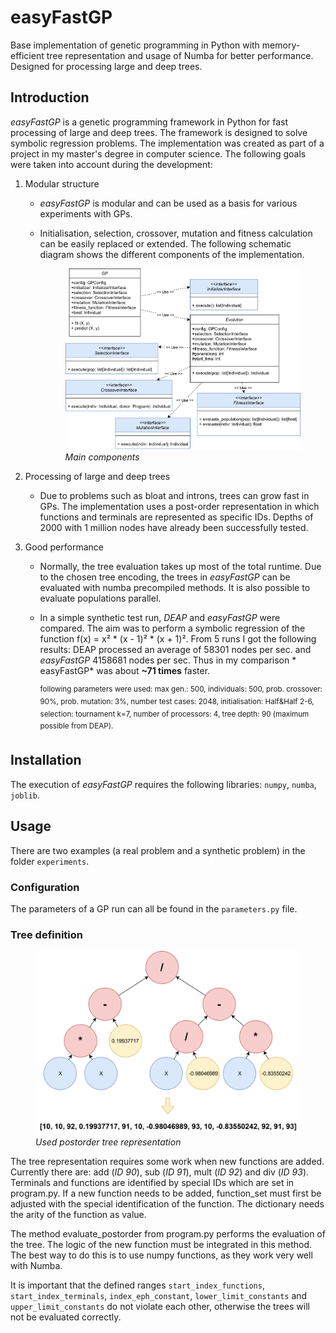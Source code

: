 # easyFastGP

Base implementation of genetic programming in Python with memory-efficient tree representation and usage of Numba for
better performance. Designed for processing large and deep trees.

## Introduction

*easyFastGP* is a genetic programming framework in Python for fast processing of large and deep trees. The framework is
designed to solve symbolic regression problems. The implementation was created as part of a project in my master's
degree in computer science. The following goals were taken into account during the development:


1. Modular structure
    - *easyFastGP* is modular and can be used as a basis for various experiments with GPs.
    - Initialisation, selection, crossover, mutation and fitness calculation can be easily replaced or extended. The
      following schematic diagram shows the different components of the implementation.

      <figure>
      <img src="overview.png" width=500px>
      <figcaption>
      <i>Main components</i>
      </figcaption>
      </figure>


2. Processing of large and deep trees
    - Due to problems such as bloat and introns, trees can grow fast in GPs. The implementation uses a post-order
      representation in which functions and terminals are represented as specific IDs. Depths of 2000 with 1 million
      nodes have already been successfully tested.


3. Good performance
    - Normally, the tree evaluation takes up most of the total runtime. Due to the chosen tree encoding, the trees in
      *easyFastGP* can be evaluated with numba precompiled methods. It is also possible to evaluate populations
      parallel.
    - In a simple synthetic test run, *DEAP* and *easyFastGP* were compared. The aim was to perform a symbolic
      regression of the function f(x) = x² * (x - 1)² * (x + 1)². From 5 runs I got the following results: DEAP
      processed an average of 58301 nodes per sec. and *easyFastGP* 4158681 nodes per sec. Thus in my comparison *
      easyFastGP* was about **~71 times** faster.

      <sup>following parameters were used: max gen.: 500, individuals: 500, prob. crossover: 90%, prob. mutation: 3%,
      number test cases: 2048, initialisation: Half&Half 2-6, selection: tournament k=7, number of processors: 4, tree
      depth: 90 (maximum possible from DEAP).</sup>

## Installation

The execution of *easyFastGP* requires the following libraries: `numpy`, `numba`, `joblib`.

## Usage

There are two examples (a real problem and a synthetic problem) in the folder `experiments`.

### Configuration
The parameters of a GP run can all be found in the `parameters.py` file.

### Tree definition
<figure>
<img src="tree_repr.png" width=500px>
<figcaption>
<i>Used postorder tree representation</i>
</figcaption>
</figure>

The tree representation requires some work when new functions are added. Currently there are: add (*ID 90*), sub (*ID
91*), mult (*ID 92*) and div (*ID 93*). Terminals and functions are identified by special IDs which are set in
program.py. If a new function needs to be added, function_set must first be adjusted with the special identification of
the function. The dictionary needs the arity of the function as value.

The method evaluate_postorder from program.py performs the evaluation of the tree. The logic of the new function must be
integrated in this method. The best way to do this is to use numpy functions, as they work very well with Numba.

It is important that the defined ranges `start_index_functions`, `start_index_terminals`, `index_eph_constant`,
`lower_limit_constants` and `upper_limit_constants` do not violate each other, otherwise the trees will not be evaluated
correctly.
